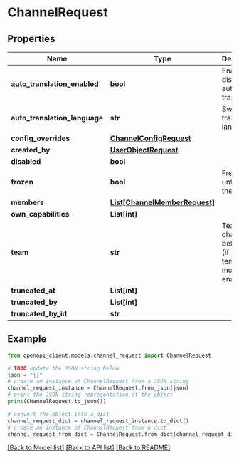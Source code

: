 # ChannelRequest


## Properties

Name | Type | Description | Notes
------------ | ------------- | ------------- | -------------
**auto_translation_enabled** | **bool** | Enable or disable auto translation | [optional] 
**auto_translation_language** | **str** | Switch auto translation language | [optional] 
**config_overrides** | [**ChannelConfigRequest**](ChannelConfigRequest.md) |  | [optional] 
**created_by** | [**UserObjectRequest**](UserObjectRequest.md) |  | [optional] 
**disabled** | **bool** |  | [optional] 
**frozen** | **bool** | Freeze or unfreeze the channel | [optional] 
**members** | [**List[ChannelMemberRequest]**](ChannelMemberRequest.md) |  | [optional] 
**own_capabilities** | **List[int]** |  | [optional] 
**team** | **str** | Team the channel belongs to (if multi-tenant mode is enabled) | [optional] 
**truncated_at** | **List[int]** |  | [optional] 
**truncated_by** | **List[int]** |  | [optional] 
**truncated_by_id** | **str** |  | [optional] 

## Example

```python
from openapi_client.models.channel_request import ChannelRequest

# TODO update the JSON string below
json = "{}"
# create an instance of ChannelRequest from a JSON string
channel_request_instance = ChannelRequest.from_json(json)
# print the JSON string representation of the object
print(ChannelRequest.to_json())

# convert the object into a dict
channel_request_dict = channel_request_instance.to_dict()
# create an instance of ChannelRequest from a dict
channel_request_from_dict = ChannelRequest.from_dict(channel_request_dict)
```
[[Back to Model list]](../README.md#documentation-for-models) [[Back to API list]](../README.md#documentation-for-api-endpoints) [[Back to README]](../README.md)


